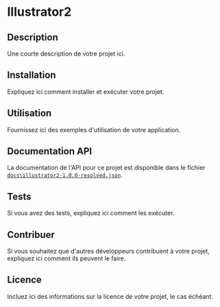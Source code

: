 # Illustrator2

## Description

Une courte description de votre projet ici.

## Installation

Expliquez ici comment installer et exécuter votre projet.

## Utilisation

Fournissez ici des exemples d'utilisation de votre application.

## Documentation API

La documentation de l'API pour ce projet est disponible dans le fichier [`docs\illustrator2-1.0.0-resolved.json`](docs\illustrator2-1.0.0-resolved.json).

## Tests

Si vous avez des tests, expliquez ici comment les exécuter.

## Contribuer

Si vous souhaitez que d'autres développeurs contribuent à votre projet, expliquez ici comment ils peuvent le faire.

## Licence

Incluez ici des informations sur la licence de votre projet, le cas échéant.
